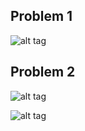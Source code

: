 Problem 1
--------

![alt tag](http://url/to/img.png)

Problem 2
--------


![alt tag](http://s14.postimg.org/4hn4iy27h/image.png)

![alt tag](http://s14.postimg.org/bm4xrz9gt/image.png)
